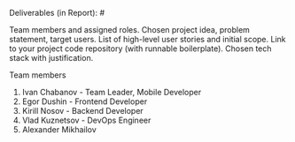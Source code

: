 Deliverables (in Report): #

Team members and assigned roles.
Chosen project idea, problem statement, target users.
List of high-level user stories and initial scope.
Link to your project code repository (with runnable boilerplate).
Chosen tech stack with justification.

Team members
1. Ivan Chabanov - Team Leader, Mobile Developer
2. Egor Dushin - Frontend Developer
3. Kirill Nosov	- Backend Developer
4. Vlad Kuznetsov - DevOps Engineer
5. Alexander Mikhailov